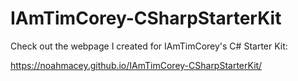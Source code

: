 # IAmTimCorey-CSharpStarterKit
Check out the webpage I created for IAmTimCorey's C# Starter Kit: 

https://noahmacey.github.io/IAmTimCorey-CSharpStarterKit/
